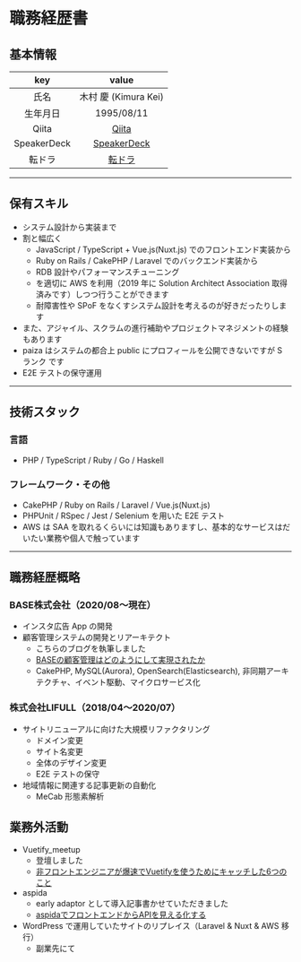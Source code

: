 # 職務経歴書

## 基本情報

|key|value|
|:---:|:---:|
|氏名|木村 慶 (Kimura Kei)|
|生年月日|1995/08/11|
|Qiita|[Qiita](https://qiita.com/kimuchan)|
|SpeakerDeck|[SpeakerDeck](https://speakerdeck.com/kimuchanman)|
|転ドラ|[転ドラ](https://job-draft.jp/users/40274)|

---

## 保有スキル

- システム設計から実装まで
- 割と幅広く
    - JavaScript / TypeScript + Vue.js(Nuxt.js) でのフロントエンド実装から
    - Ruby on Rails / CakePHP / Laravel でのバックエンド実装から
    - RDB 設計やパフォーマンスチューニング
    - を適切に AWS を利用（2019 年に Solution Architect Association 取得済みです）しつつ行うことができます
    - 耐障害性や SPoF をなくすシステム設計を考えるのが好きだったりします
- また、アジャイル、スクラムの進行補助やプロジェクトマネジメントの経験もあります
- paiza はシステムの都合上 public にプロフィールを公開できないですが S ランク です
- E2E テストの保守運用

---

## 技術スタック

### 言語

- PHP / TypeScript / Ruby / Go / Haskell

### フレームワーク・その他

- CakePHP / Ruby on Rails / Laravel / Vue.js(Nuxt.js)
- PHPUnit / RSpec / Jest / Selenium を用いた E2E テスト
- AWS は SAA を取れるくらいには知識もありますし、基本的なサービスはだいたい業務や個人で触っています

---

## 職務経歴概略

### BASE株式会社（2020/08〜現在）

- インスタ広告 App の開発
- 顧客管理システムの開発とリアーキテクト
    - こちらのブログを執筆しました
    - [BASEの顧客管理はどのようにして実現されたか](https://devblog.thebase.in/entry/2021/12/02/110000)
    - CakePHP, MySQL(Aurora), OpenSearch(Elasticsearch), 非同期アーキテクチャ、イベント駆動、マイクロサービス化

### 株式会社LIFULL（2018/04〜2020/07）

- サイトリニューアルに向けた大規模リファクタリング
    - ドメイン変更
    - サイト名変更
    - 全体のデザイン変更
    - E2E テストの保守
- 地域情報に関連する記事更新の自動化
    - MeCab 形態素解析


## 業務外活動

- Vuetify_meetup
    - 登壇しました
    - [非フロントエンジニアが爆速でVuetifyを使うためにキャッチした6つのこと](https://speakerdeck.com/kimuchanman/fei-hurontoensiniakabao-su-tevuetifywoshi-utamenikiyatutisita6tufalsekoto)
- aspida
    - early adaptor として導入記事書かせていただきました
    - [aspidaでフロントエンドからAPIを見える化する](https://qiita.com/kimuchan/items/c60fbcb8e71baace0fc6)
- WordPress で運用していたサイトのリプレイス（Laravel & Nuxt & AWS 移行）
    - 副業先にて